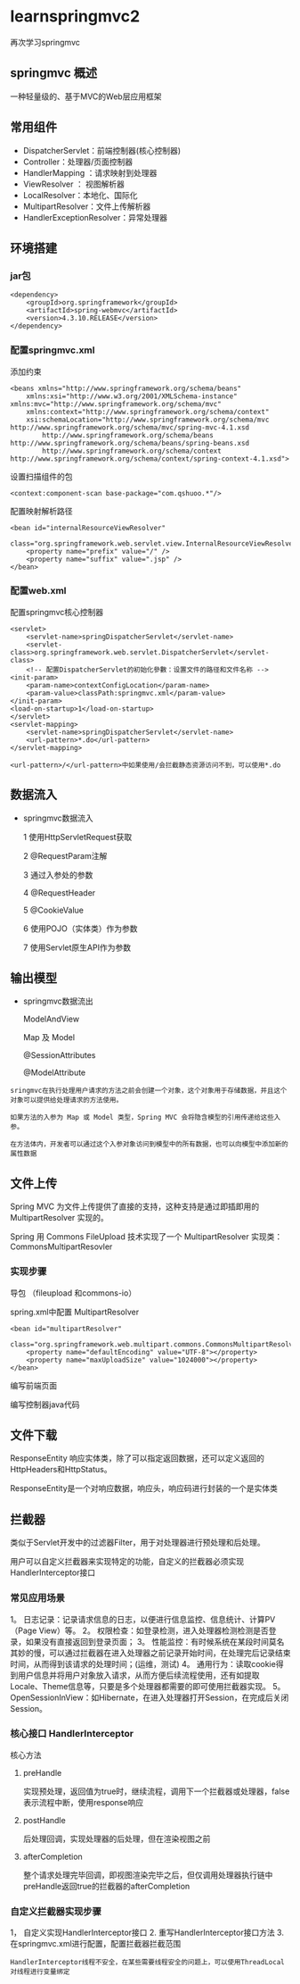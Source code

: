 # learnspringmvc2
再次学习springmvc
## springmvc 概述
一种轻量级的、基于MVC的Web层应用框架

## 常用组件
*	DispatcherServlet：前端控制器(核心控制器)
*	Controller：处理器/页面控制器
*	HandlerMapping ：请求映射到处理器
*	ViewResolver ： 视图解析器
*	LocalResolver：本地化、国际化
*	MultipartResolver：文件上传解析器
*	HandlerExceptionResolver：异常处理器

## 环境搭建
### jar包
	<dependency>
	    <groupId>org.springframework</groupId>
	    <artifactId>spring-webmvc</artifactId>
	    <version>4.3.10.RELEASE</version>
	</dependency>

### 配置springmvc.xml

添加约束

	<beans xmlns="http://www.springframework.org/schema/beans"
		xmlns:xsi="http://www.w3.org/2001/XMLSchema-instance" xmlns:mvc="http://www.springframework.org/schema/mvc"
		xmlns:context="http://www.springframework.org/schema/context"
		xsi:schemaLocation="http://www.springframework.org/schema/mvc http://www.springframework.org/schema/mvc/spring-mvc-4.1.xsd
			http://www.springframework.org/schema/beans http://www.springframework.org/schema/beans/spring-beans.xsd
			http://www.springframework.org/schema/context http://www.springframework.org/schema/context/spring-context-4.1.xsd">
			
设置扫描组件的包

	<context:component-scan base-package="com.qshuoo.*"/>

配置映射解析路径

	<bean id="internalResourceViewResolver"
		class="org.springframework.web.servlet.view.InternalResourceViewResolver">
		<property name="prefix" value="/" />
		<property name="suffix" value=".jsp" />
	</bean>

### 配置web.xml
配置springmvc核心控制器

	<servlet>
		<servlet-name>springDispatcherServlet</servlet-name>
		<servlet-class>org.springframework.web.servlet.DispatcherServlet</servlet-class>
		<!-- 配置DispatcherServlet的初始化參數：设置文件的路径和文件名称 -->
	<init-param>
		<param-name>contextConfigLocation</param-name>
		<param-value>classPath:springmvc.xml</param-value>
	</init-param>
	<load-on-startup>1</load-on-startup>
	</servlet>
	<servlet-mapping>
		<servlet-name>springDispatcherServlet</servlet-name>
		<url-pattern>*.do</url-pattern>
	</servlet-mapping> 
	
`<url-pattern>/</url-pattern>中如果使用/会拦截静态资源访问不到，可以使用*.do`


## 数据流入
	
*	springmvc数据流入	

	1	使用HttpServletRequest获取	
	
	2	@RequestParam注解	
	
	3	通过入参处的参数		
	
	4	@RequestHeader 	
	
	5	@CookieValue 		
	
	6	使用POJO（实体类）作为参数		
	
	7	使用Servlet原生API作为参数		

## 输出模型

*	springmvc数据流出

	ModelAndView	

	Map 及 Model

	@SessionAttributes

	@ModelAttribute

`sringmvc在执行处理用户请求的方法之前会创建一个对象，这个对象用于存储数据，并且这个对象可以提供给处理请求的方法使用。`

`如果方法的入参为 Map 或 Model 类型，Spring MVC 会将隐含模型的引用传递给这些入参。`

`在方法体内，开发者可以通过这个入参对象访问到模型中的所有数据，也可以向模型中添加新的属性数据`
				

## 文件上传

Spring MVC 为文件上传提供了直接的支持，这种支持是通过即插即用的 MultipartResolver 实现的。          
		
Spring 用 Commons FileUpload 技术实现了一个 MultipartResolver 实现类：CommonsMultipartResovler     

### 实现步骤

导包 （fileupload 和commons-io）		

spring.xml中配置 MultipartResolver		


	<bean id="multipartResolver"
		class="org.springframework.web.multipart.commons.CommonsMultipartResolver">
		<property name="defaultEncoding" value="UTF-8"></property>
		<property name="maxUploadSize" value="1024000"></property>
	</bean>


编写前端页面		

编写控制器java代码	

## 文件下载

ResponseEntity 响应实体类，除了可以指定返回数据，还可以定义返回的HttpHeaders和HttpStatus。

ResponseEntity是一个对响应数据，响应头，响应码进行封装的一个是实体类

## 拦截器

类似于Servlet开发中的过滤器Filter，用于对处理器进行预处理和后处理。		

用户可以自定义拦截器来实现特定的功能，自定义的拦截器必须实现HandlerInterceptor接口 		

### 常见应用场景

1。	日志记录：记录请求信息的日志，以便进行信息监控、信息统计、计算PV（Page View）等。
2。	权限检查：如登录检测，进入处理器检测检测是否登录，如果没有直接返回到登录页面；
3。	性能监控：有时候系统在某段时间莫名其妙的慢，可以通过拦截器在进入处理器之前记录开始时间，在处理完后记录结束时间，从而得到该请求的处理时间；(运维，测试)
4。	通用行为：读取cookie得到用户信息并将用户对象放入请求，从而方便后续流程使用，还有如提取Locale、Theme信息等，只要是多个处理器都需要的即可使用拦截器实现。
5。	OpenSessionInView：如Hibernate，在进入处理器打开Session，在完成后关闭Session。

### 核心接口 HandlerInterceptor

核心方法	
1.	preHandle

	实现预处理，返回值为true时，继续流程，调用下一个拦截器或处理器，false表示流程中断，使用response响应
	
2.	postHandle
	
	后处理回调，实现处理器的后处理，但在渲染视图之前
	
3.	afterCompletion

	整个请求处理完毕回调，即视图渲染完毕之后，但仅调用处理器执行链中preHandle返回true的拦截器的afterCompletion
	
### 自定义拦截器实现步骤

1，	自定义实现HandlerInterceptor接口
2.	重写HandlerInterceptor接口方法
3.	在springmvc.xml进行配置，配置拦截器拦截范围

`HandlerInterceptor线程不安全，在某些需要线程安全的问题上，可以使用ThreadLocal对线程进行变量绑定`





